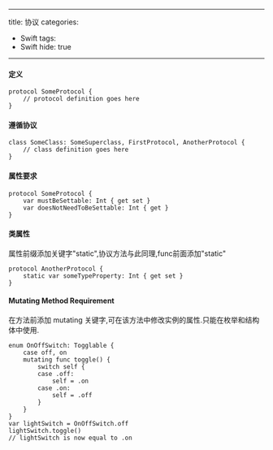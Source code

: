 
---
title:  协议
categories:
- Swift
tags: 
- Swift
hide: true
---

#### 定义
```
protocol SomeProtocol {
    // protocol definition goes here
}
```

#### 遵循协议

```
class SomeClass: SomeSuperclass, FirstProtocol, AnotherProtocol {
    // class definition goes here
}
```
#### 属性要求

```
protocol SomeProtocol {
    var mustBeSettable: Int { get set }
    var doesNotNeedToBeSettable: Int { get }
}
```
#### 类属性

属性前缀添加关键字"static",协议方法与此同理,func前面添加"static"

```
protocol AnotherProtocol {
    static var someTypeProperty: Int { get set }
}
```
#### Mutating Method Requirement

在方法前添加 mutating 关键字,可在该方法中修改实例的属性.只能在枚举和结构体中使用.

```
enum OnOffSwitch: Togglable {
    case off, on
    mutating func toggle() {
        switch self {
        case .off:
            self = .on
        case .on:
            self = .off
        }
    }
}
var lightSwitch = OnOffSwitch.off
lightSwitch.toggle()
// lightSwitch is now equal to .on
```
